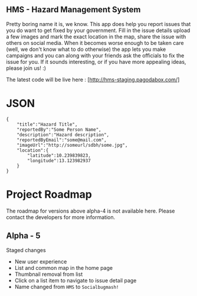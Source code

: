 HMS - Hazard Management System
------------------------------

Pretty boring name it is, we know. This app does help you report issues that you do want to get fixed by your government. Fill in the issue details
upload a few images and mark the exact location in the map, share the issue with others on social media. When it becomes worse enough to be taken
care (well, we don't know what to do otherwise) the app lets you make campaigns and you can along with your friends ask the officials to fix the issue
for you. If it sounds interesting, or if you have more appealing ideas, please join us! :)

The latest code will be live here : [http://hms-staging.pagodabox.com/]

JSON
====
```
{
	"title":"Hazard Title",
	"reportedBy":"Some Person Name",
	"description":"Hazard description",
	"reportedByEmail":"some@mail.com",
	"imageUrl":"http://someurl/sdbh/some.jpg",
	"location":{
		"latitude":10.239839823,
		"longitude":13.123982937
	}
}
```

Project Roadmap
===============
The roadmap for versions above alpha-4 is not available here. Please contact the developers for more information.

Alpha - 5
---------
Staged changes
- New user experience
- List and common map in the home page
- Thumbnail removal from list
- Click on a list item to navigate to issue detail page
- Name changed from ```HMS``` to ```Socialbugmash!```
